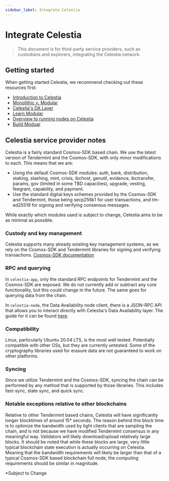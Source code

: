 ```yaml
---
sidebar_label: Integrate Celestia
---
```


# Integrate Celestia

> This document is for third-party service providers, such as custodians and
> explorers, integrating the Celestia network.

## Getting started

When getting started Celestia, we recommend checking out these resources first:

- [Introduction to Celestia](../concepts/how-celestia-works/introduction.md)
- [Monolithic v. Modular](../concepts/how-celestia-works/monolithic-vs-modular.md)
- [Celestia's DA Layer](../concepts/how-celestia-works/data-availability-layer.md)
- [Learn Modular](https://celestia.org/learn.md)
- [Overview to running nodes on Celestia](../nodes/overview.md)
- [Build Moduar](../developers/build-modular.md)

## Celestia service provider notes

Celestia is a fairly standard Cosmos-SDK based chain. We use the latest version
of Tendermint and the Cosmos-SDK, with only minor modifications to each. This
means that we are:

- Using the default Cosmos-SDK modules: auth, bank, distribution, staking,
slashing, mint, crisis, ibchost, genutil, evidence, ibctransfer, params, gov
(limited in some TBD capacities), upgrade, vesting, feegrant, capability, and
payment.
- Use the standard digital keys schemes provided by the Cosmos-SDK and
Tendermint, those being secp256k1 for user transactions, and tm-ed25519 for
signing and verifying consensus messages.

While exactly which modules used is subject to change, Celestia aims to be as
minimal as possible.

### Custody and key management

Celestia supports many already existing key management systems, as we rely on
the Cosmos-SDK and Tendermint libraries for signing and verifying transactions.
[Cosmos-SDK documentation](https://docs.cosmos.network/main/basics/accounts.html#keys-accounts-addresses-and-signatures)

### RPC and querying

In `celestia-app`, only the standard RPC endpoints for Tendermint and the
Cosmos-SDK are exposed. We do not currently add or subtract any core
functionality, but this could change in the future. The same goes for querying
data from the chain.

In `celestia-node`, the Data Availability node client, there is a JSON-RPC API
that allows you to interact directly with Celestia's Data Availability layer.
The guide for it can be found [here](https://docs.celestia.org/developers/node-tutorial).

### Compatibility

Linux, particularly Ubuntu 20.04 LTS, is the most well tested. Potentially
compatible with other OSs, but they are currently untested. Some of the
cryptography libraries used for erasure data are not guaranteed to work on
other platforms.

### Syncing

Since we utilize Tendermint and the Cosmos-SDK, syncing the chain can be
performed by any method that is supported by those libraries. This includes
fast-sync, state sync, and quick sync.

### Notable exceptions relative to other blockchains

Relative to other Tendermint based chains, Celestia will have significantly
longer blocktimes of around 15* seconds. The reason behind this block time is to
optimize the bandwidth used by light clients that are sampling the chain, and
is not because we have modified Tendermint consensus in any meaningful way.
Validators will likely download/upload relatively large blocks. It should be
noted that while these blocks are large, very little typical blockchain state
execution is actually occurring on Celestia. Meaning that the bandwidth
requirements will likely be larger than that of a typical Cosmos-SDK based
blockchain full node, the computing requirements should be similar in
magnitude.

*Subject to Change
